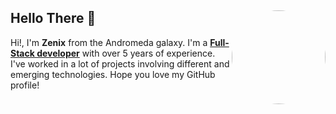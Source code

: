 ## Hello There 👋 <img align="right" src="https://avatars.githubusercontent.com/u/133127543?s=400&u=871b5c6be62cd6d08628c51e622e7242a9198756&v=44" width="150" style="border-radius: 50%; padding-left: 0px;"/>

Hi!, I'm **Zenix** from the Andromeda galaxy. I'm a <ins>**Full-Stack developer**</ins> with over 5 years of experience. I've worked in a lot of projects involving different and emerging technologies. Hope you love my GitHub profile!